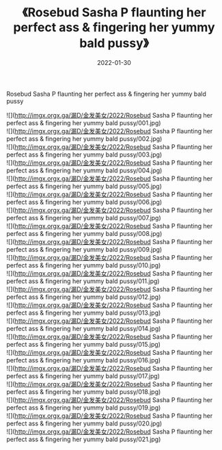 ﻿---
layout: post
title:  《Rosebud Sasha P flaunting her perfect ass & fingering her yummy bald pussy》
date:   2022-01-30
img: http://imgx.orgx.ga/漏D/金发美女/2022/Rosebud Sasha P flaunting her perfect ass & fingering her yummy bald pussy/000.jpg
categories: [美女, 清纯, 唯美]
---

Rosebud Sasha P flaunting her perfect ass & fingering her yummy bald pussy

  ![](http://imgx.orgx.ga/漏D/金发美女/2022/Rosebud Sasha P flaunting her perfect ass & fingering her yummy bald pussy/001.jpg) <br> ![](http://imgx.orgx.ga/漏D/金发美女/2022/Rosebud Sasha P flaunting her perfect ass & fingering her yummy bald pussy/002.jpg) <br> ![](http://imgx.orgx.ga/漏D/金发美女/2022/Rosebud Sasha P flaunting her perfect ass & fingering her yummy bald pussy/003.jpg) <br> ![](http://imgx.orgx.ga/漏D/金发美女/2022/Rosebud Sasha P flaunting her perfect ass & fingering her yummy bald pussy/004.jpg) <br> ![](http://imgx.orgx.ga/漏D/金发美女/2022/Rosebud Sasha P flaunting her perfect ass & fingering her yummy bald pussy/005.jpg) <br> ![](http://imgx.orgx.ga/漏D/金发美女/2022/Rosebud Sasha P flaunting her perfect ass & fingering her yummy bald pussy/006.jpg) <br> ![](http://imgx.orgx.ga/漏D/金发美女/2022/Rosebud Sasha P flaunting her perfect ass & fingering her yummy bald pussy/007.jpg) <br> ![](http://imgx.orgx.ga/漏D/金发美女/2022/Rosebud Sasha P flaunting her perfect ass & fingering her yummy bald pussy/008.jpg) <br> ![](http://imgx.orgx.ga/漏D/金发美女/2022/Rosebud Sasha P flaunting her perfect ass & fingering her yummy bald pussy/009.jpg) <br> ![](http://imgx.orgx.ga/漏D/金发美女/2022/Rosebud Sasha P flaunting her perfect ass & fingering her yummy bald pussy/010.jpg) <br> ![](http://imgx.orgx.ga/漏D/金发美女/2022/Rosebud Sasha P flaunting her perfect ass & fingering her yummy bald pussy/011.jpg) <br> ![](http://imgx.orgx.ga/漏D/金发美女/2022/Rosebud Sasha P flaunting her perfect ass & fingering her yummy bald pussy/012.jpg) <br> ![](http://imgx.orgx.ga/漏D/金发美女/2022/Rosebud Sasha P flaunting her perfect ass & fingering her yummy bald pussy/013.jpg) <br> ![](http://imgx.orgx.ga/漏D/金发美女/2022/Rosebud Sasha P flaunting her perfect ass & fingering her yummy bald pussy/014.jpg) <br> ![](http://imgx.orgx.ga/漏D/金发美女/2022/Rosebud Sasha P flaunting her perfect ass & fingering her yummy bald pussy/015.jpg) <br> ![](http://imgx.orgx.ga/漏D/金发美女/2022/Rosebud Sasha P flaunting her perfect ass & fingering her yummy bald pussy/016.jpg) <br> ![](http://imgx.orgx.ga/漏D/金发美女/2022/Rosebud Sasha P flaunting her perfect ass & fingering her yummy bald pussy/017.jpg) <br> ![](http://imgx.orgx.ga/漏D/金发美女/2022/Rosebud Sasha P flaunting her perfect ass & fingering her yummy bald pussy/018.jpg) <br> ![](http://imgx.orgx.ga/漏D/金发美女/2022/Rosebud Sasha P flaunting her perfect ass & fingering her yummy bald pussy/019.jpg) <br> ![](http://imgx.orgx.ga/漏D/金发美女/2022/Rosebud Sasha P flaunting her perfect ass & fingering her yummy bald pussy/020.jpg) <br> ![](http://imgx.orgx.ga/漏D/金发美女/2022/Rosebud Sasha P flaunting her perfect ass & fingering her yummy bald pussy/021.jpg) <br>